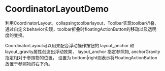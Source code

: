 # CoordinatorLayoutDemo
利用CoordinatorLayout，collapsingtoolbarlayout，Toolbar实现toolbar折叠，
通过自定义behavior实现，toolbar折叠时floatingActionButton的移动以及透明度的变换。

CoordinatorLayout可以用来配合浮动操作按钮的 layout_anchor 和 layout_gravity属性创造出浮动效果，
layout_anchor 指定参照物, anchorGravity 指定相对于参照物的位置，
设置为 bottom|right则表示将FloatingActionButton放置于参照物的右下角。

